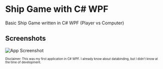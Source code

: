 # Ship Game with C# WPF

Basic Ship Game written in C# WPF (Player vs Computer)


## Screenshots

![App Screenshot](https://via.placeholder.com/468x300?text=App+Screenshot+Here)


<sup><sub>Disclaimer: This was my first application in C# WPF. I already know about databinding, but I didn't know at the time of development.</sub></sup>